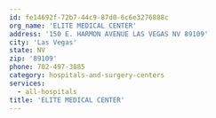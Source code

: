 ```yaml
---
id: fe14692f-72b7-44c9-87d0-6c6e3276888c
org_name: 'ELITE MEDICAL CENTER'
address: '150 E. HARMON AVENUE LAS VEGAS NV 89109'
city: 'Las Vegas'
state: NV
zip: '89109'
phone: 702-497-3885
category: hospitals-and-surgery-centers
services:
  - all-hospitals
title: 'ELITE MEDICAL CENTER'
---
```

